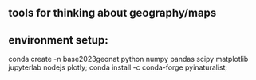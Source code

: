 ## tools for thinking about geography/maps
 

## environment setup:
 conda create -n base2023geonat   python numpy pandas scipy matplotlib jupyterlab nodejs plotly; conda install -c conda-forge pyinaturalist;
